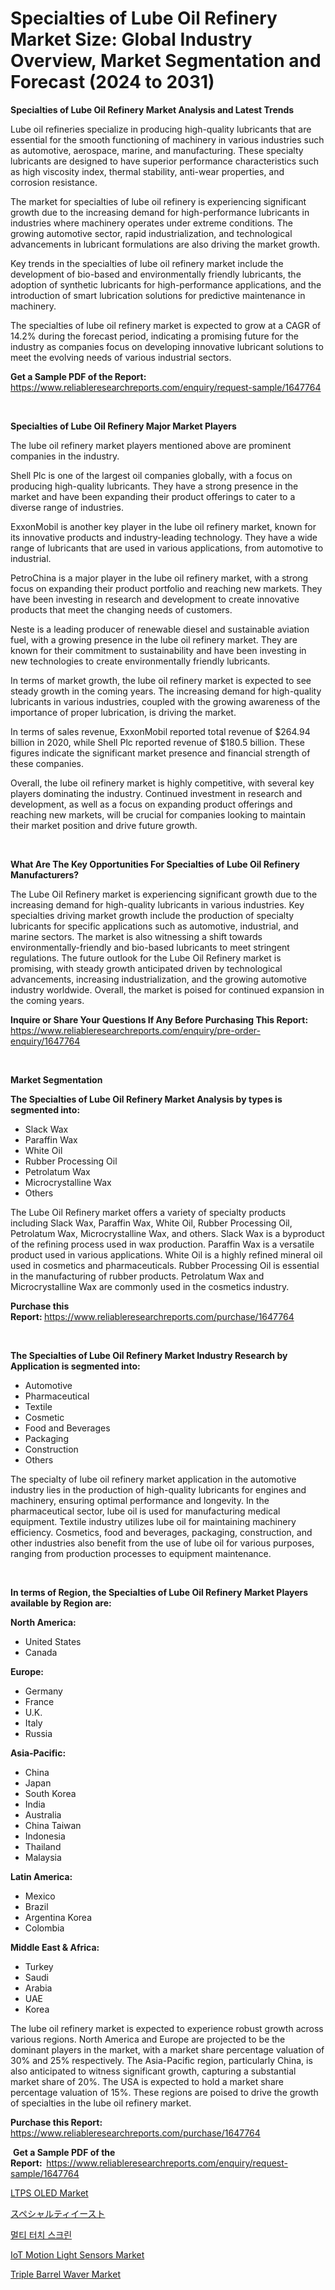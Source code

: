 <p><h1>Specialties of Lube Oil Refinery Market Size: Global Industry Overview, Market Segmentation and Forecast (2024 to 2031)</h1></p><p><strong>Specialties of Lube Oil Refinery Market Analysis and Latest Trends</strong></p>
<p><p>Lube oil refineries specialize in producing high-quality lubricants that are essential for the smooth functioning of machinery in various industries such as automotive, aerospace, marine, and manufacturing. These specialty lubricants are designed to have superior performance characteristics such as high viscosity index, thermal stability, anti-wear properties, and corrosion resistance.</p><p>The market for specialties of lube oil refinery is experiencing significant growth due to the increasing demand for high-performance lubricants in industries where machinery operates under extreme conditions. The growing automotive sector, rapid industrialization, and technological advancements in lubricant formulations are also driving the market growth.</p><p>Key trends in the specialties of lube oil refinery market include the development of bio-based and environmentally friendly lubricants, the adoption of synthetic lubricants for high-performance applications, and the introduction of smart lubrication solutions for predictive maintenance in machinery.</p><p>The specialties of lube oil refinery market is expected to grow at a CAGR of 14.2% during the forecast period, indicating a promising future for the industry as companies focus on developing innovative lubricant solutions to meet the evolving needs of various industrial sectors.</p></p>
<p><strong>Get a Sample PDF of the Report:&nbsp;</strong> <a href="https://www.reliableresearchreports.com/enquiry/request-sample/1647764">https://www.reliableresearchreports.com/enquiry/request-sample/1647764</a></p>
<p>&nbsp;</p>
<p><strong>Specialties of Lube Oil Refinery Major Market Players</strong></p>
<p><p>The lube oil refinery market players mentioned above are prominent companies in the industry. </p><p>Shell Plc is one of the largest oil companies globally, with a focus on producing high-quality lubricants. They have a strong presence in the market and have been expanding their product offerings to cater to a diverse range of industries.</p><p>ExxonMobil is another key player in the lube oil refinery market, known for its innovative products and industry-leading technology. They have a wide range of lubricants that are used in various applications, from automotive to industrial.</p><p>PetroChina is a major player in the lube oil refinery market, with a strong focus on expanding their product portfolio and reaching new markets. They have been investing in research and development to create innovative products that meet the changing needs of customers.</p><p>Neste is a leading producer of renewable diesel and sustainable aviation fuel, with a growing presence in the lube oil refinery market. They are known for their commitment to sustainability and have been investing in new technologies to create environmentally friendly lubricants.</p><p>In terms of market growth, the lube oil refinery market is expected to see steady growth in the coming years. The increasing demand for high-quality lubricants in various industries, coupled with the growing awareness of the importance of proper lubrication, is driving the market.</p><p>In terms of sales revenue, ExxonMobil reported total revenue of $264.94 billion in 2020, while Shell Plc reported revenue of $180.5 billion. These figures indicate the significant market presence and financial strength of these companies.</p><p>Overall, the lube oil refinery market is highly competitive, with several key players dominating the industry. Continued investment in research and development, as well as a focus on expanding product offerings and reaching new markets, will be crucial for companies looking to maintain their market position and drive future growth.</p></p>
<p>&nbsp;</p>
<p><strong>What Are The Key Opportunities For Specialties of Lube Oil Refinery Manufacturers?</strong></p>
<p><p>The Lube Oil Refinery market is experiencing significant growth due to the increasing demand for high-quality lubricants in various industries. Key specialties driving market growth include the production of specialty lubricants for specific applications such as automotive, industrial, and marine sectors. The market is also witnessing a shift towards environmentally-friendly and bio-based lubricants to meet stringent regulations. The future outlook for the Lube Oil Refinery market is promising, with steady growth anticipated driven by technological advancements, increasing industrialization, and the growing automotive industry worldwide. Overall, the market is poised for continued expansion in the coming years.</p></p>
<p><strong>Inquire or Share Your Questions If Any Before Purchasing This Report:</strong> <a href="https://www.reliableresearchreports.com/enquiry/pre-order-enquiry/1647764">https://www.reliableresearchreports.com/enquiry/pre-order-enquiry/1647764</a></p>
<p>&nbsp;</p>
<p><strong>Market Segmentation</strong></p>
<p><strong>The Specialties of Lube Oil Refinery Market Analysis by types is segmented into:</strong></p>
<p><ul><li>Slack Wax</li><li>Paraffin Wax</li><li>White Oil</li><li>Rubber Processing Oil</li><li>Petrolatum Wax</li><li>Microcrystalline Wax</li><li>Others</li></ul></p>
<p><p>The Lube Oil Refinery market offers a variety of specialty products including Slack Wax, Paraffin Wax, White Oil, Rubber Processing Oil, Petrolatum Wax, Microcrystalline Wax, and others. Slack Wax is a byproduct of the refining process used in wax production. Paraffin Wax is a versatile product used in various applications. White Oil is a highly refined mineral oil used in cosmetics and pharmaceuticals. Rubber Processing Oil is essential in the manufacturing of rubber products. Petrolatum Wax and Microcrystalline Wax are commonly used in the cosmetics industry.</p></p>
<p><strong>Purchase this Report:&nbsp;</strong><a href="https://www.reliableresearchreports.com/purchase/1647764">https://www.reliableresearchreports.com/purchase/1647764</a></p>
<p>&nbsp;</p>
<p><strong>The Specialties of Lube Oil Refinery Market Industry Research by Application is segmented into:</strong></p>
<p><ul><li>Automotive</li><li>Pharmaceutical</li><li>Textile</li><li>Cosmetic</li><li>Food and Beverages</li><li>Packaging</li><li>Construction</li><li>Others</li></ul></p>
<p><p>The specialty of lube oil refinery market application in the automotive industry lies in the production of high-quality lubricants for engines and machinery, ensuring optimal performance and longevity. In the pharmaceutical sector, lube oil is used for manufacturing medical equipment. Textile industry utilizes lube oil for maintaining machinery efficiency. Cosmetics, food and beverages, packaging, construction, and other industries also benefit from the use of lube oil for various purposes, ranging from production processes to equipment maintenance.</p></p>
<p>&nbsp;</p>
<p><strong>In terms of Region, the Specialties of Lube Oil Refinery Market Players available by Region are:</strong></p>
<p>
    <p> <strong> North America: </strong>
        <ul>
            <li>United States</li>
            <li>Canada</li>
        </ul>
        </p> 
    <p> <strong> Europe: </strong>
        <ul>
            <li>Germany</li>
            <li>France</li>
            <li>U.K.</li>
            <li>Italy</li>
            <li>Russia</li>
        </ul>
        </p> 
    <p> <strong> Asia-Pacific: </strong>
        <ul>
            <li>China</li>
            <li>Japan</li>
            <li>South Korea</li>
            <li>India</li>
            <li>Australia</li>
            <li>China Taiwan</li>
            <li>Indonesia</li>
            <li>Thailand</li>
            <li>Malaysia</li>
        </ul>
        </p> 
    <p> <strong> Latin America: </strong>
        <ul>
            <li>Mexico</li>
            <li>Brazil</li>
            <li>Argentina Korea</li>
            <li>Colombia</li>
        </ul>
        </p> 
    <p> <strong> Middle East & Africa: </strong>
        <ul>
            <li>Turkey</li>
            <li>Saudi</li>
            <li>Arabia</li>
            <li>UAE</li>
            <li>Korea</li>
        </ul>
    </p>
    </p>
<p><p>The lube oil refinery market is expected to experience robust growth across various regions. North America and Europe are projected to be the dominant players in the market, with a market share percentage valuation of 30% and 25% respectively. The Asia-Pacific region, particularly China, is also anticipated to witness significant growth, capturing a substantial market share of 20%. The USA is expected to hold a market share percentage valuation of 15%. These regions are poised to drive the growth of specialties in the lube oil refinery market.</p></p>
<p><strong>Purchase this Report: </strong><a href="https://www.reliableresearchreports.com/purchase/1647764">https://www.reliableresearchreports.com/purchase/1647764</a></p>
<p>&nbsp;<strong>Get a Sample PDF of the Report:&nbsp;&nbsp;</strong><a href="https://www.reliableresearchreports.com/enquiry/request-sample/1647764">https://www.reliableresearchreports.com/enquiry/request-sample/1647764</a></p>
<p><strong></strong></p>
<p><p><a href="https://view.publitas.com/reportprime-1/ltps-oled-market-research-report-provides-thorough-industry-overview-which-offers-an-in-depth-analysis-of-product-trends-and-new-market-divisions/">LTPS OLED Market</a></p><p><a href="https://medium.com/@fabiclaf/%E5%B0%82%E9%96%80%E9%85%B5%E6%AF%8D%E5%B8%82%E5%A0%B4%E8%A6%8F%E6%A8%A1-%E5%B8%82%E5%A0%B4%E8%A6%8B%E9%80%9A%E3%81%97%E3%81%A8%E5%B8%82%E5%A0%B4%E4%BA%88%E6%B8%AC-2024%E5%B9%B4%E3%81%8B%E3%82%892031%E5%B9%B4-0f5d15647712">スペシャルティイースト</a></p><p><a href="https://medium.com/@oxehjhnqfqdjy2/%EB%A9%80%ED%8B%B0%ED%84%B0%EC%B9%98-%EC%8A%A4%ED%81%AC%EB%A6%B0-%EC%8B%9C%EC%9E%A5-%ED%83%80%EC%9E%85-%EC%9D%91%EC%9A%A9-%EB%B0%8F-%EC%A7%80%EB%A6%AC%EC%97%90-%EB%8C%80%ED%95%9C-%ED%8F%AC%EA%B4%84%EC%A0%81-%ED%8F%89%EA%B0%80-06e94d799438">멀티 터치 스크린</a></p><p><a href="https://spotless-saver-8fd.notion.site/IoT-Motion-Light-Sensors-Market-Research-Report-Unlocks-Analysis-on-the-Market-Financial-Status-Mar-34624770794946e9a9425ab36d1213b1">IoT Motion Light Sensors Market</a></p><p><a href="https://view.publitas.com/reportprime-1/triple-barrel-waver-market-research-report-unlocks-analysis-on-the-market-financial-status-market-size-and-market-revenue-upto-2031/">Triple Barrel Waver Market</a></p></p>